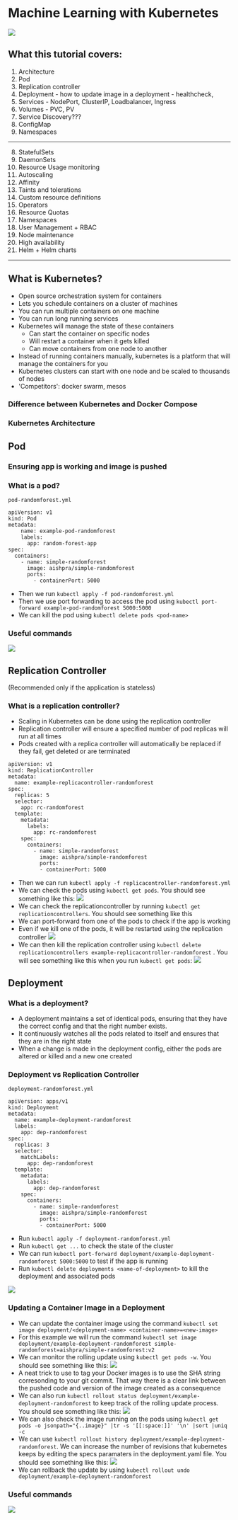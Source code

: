# Machine Learning with Kubernetes
![](readme_images/k8sgif.gif)

## What this tutorial covers:
1. Architecture
2. Pod
2. Replication controller
3. Deployment - how to update image in a deployment - healthcheck, 
4. Services - NodePort, ClusterIP, Loadbalancer, Ingress
5. Volumes - PVC, PV
6. Service Discovery???
7. ConfigMap
8. Namespaces


---
8. StatefulSets
9. DaemonSets
10. Resource Usage monitoring
11. Autoscaling
12. Affinity
13. Taints and tolerations
14. Custom resource definitions
15. Operators
16. Resource Quotas
17. Namespaces
18. User Management + RBAC
19. Node maintenance
20. High availability
21. Helm + Helm charts

---

## What is Kubernetes?
- Open source orchestration system for containers
- Lets you schedule containers on a cluster of machines
- You can run multiple containers on one machine
- You can run long running services
- Kubernetes will manage the state of these containers
	- Can start the container on specific nodes
	- Will restart a container when it gets killed
	- Can move containers from one node to another
-  Instead of running containers manually, kubernetes is a platform that will manage the containers for you
-  Kubernetes clusters can start with one node and be scaled to thousands of nodes
-  'Competitors': docker swarm, mesos

### Difference between Kubernetes and Docker Compose

### Kubernetes Architecture

## Pod

### Ensuring app is working and image is pushed

### What is a pod?

`pod-randomforest.yml`

```
apiVersion: v1
kind: Pod
metadata:
    name: example-pod-randomforest
    labels:
      app: random-forest-app
spec:
  containers:
    - name: simple-randomforest
      image: aishpra/simple-randomforest
      ports:
        - containerPort: 5000
```

- Then we run `kubectl apply -f pod-randomforest.yml`
- Then we use port forwarding to access the pod using `kubectl port-forward example-pod-randomforest 5000:5000`
- We can kill the pod using `kubectl delete pods <pod-name>`


### Useful commands
![](readme_images/useful.png)


## Replication Controller

(Recommended only if the application is stateless) 


### What is a replication controller?
- Scaling in Kubernetes can be done using the replication controller
- Replication controller will ensure a specified number of pod replicas will run at all times
- Pods created with a replica controller will automatically be replaced if they fail, get deleted or are terminated


```
apiVersion: v1
kind: ReplicationController
metadata:
  name: example-replicacontroller-randomforest
spec:
  replicas: 5
  selector:
    app: rc-randomforest 
  template:
    metadata:
      labels:
        app: rc-randomforest 
    spec:
      containers:
        - name: simple-randomforest
          image: aishpra/simple-randomforest
          ports:
          - containerPort: 5000
```

- Then we can run `kubectl apply -f replicacontroller-randomforest.yml` 
- We can check the pods using `kubectl get pods`. You should see something like this:
![](readme_images/rc1.png)
- We can check the replicationcontroller by running `kubectl get replicationcontrollers`. You should see something like this 
- We can port-forward from one of the pods to check if the app is working
- Even if we kill one of the pods, it will be restarted using the replication controller
![](readme_images/rc3.png)
- We can then kill the replication controller using `kubectl delete replicationcontrollers example-replicacontroller-randomforest` .
You will see something like this when you run `kubectl get pods`:
![](readme_images/rc4.png)


## Deployment

### What is a deployment?
- A deployment maintains a set of identical pods, ensuring that they have the correct config and that the right number exists.
- It  continuously watches all the pods related to itself and ensures that they are in the right state
- When a change is made in the deployment config, either the pods are altered or killed and a new one created

### Deployment vs Replication Controller

`deployment-randomforest.yml`

```
apiVersion: apps/v1
kind: Deployment
metadata:
  name: example-deployment-randomforest
  labels:
    app: dep-randomforest
spec:
  replicas: 3
  selector:
    matchLabels:
      app: dep-randomforest
  template:
    metadata:
      labels:
        app: dep-randomforest
    spec:
      containers:
        - name: simple-randomforest
          image: aishpra/simple-randomforest
          ports:
          - containerPort: 5000
```

- Run `kubectl apply -f deployment-randomforest.yml`
- Run `kubectl get ...` to check the state of the cluster
- We can run `kubectl port-forward deployment/example-deployment-randomforest 5000:5000` to test if the app is running
- Run `kubectl delete deployments <name-of-deployment>` to kill the deployment and associated pods

![](readme_images/dep1.png)

### Updating a Container Image in a Deployment

- We can update the container image using the command `kubectl set image deployment/<deployment-name> <container-name>=<new-image>`
- For this example we will run the command `kubectl set image deployment/example-deployment-randomforest simple-randomforest=aishpra/simple-randomforest:v2`
- We can monitor the rolling update using `kubectl get pods -w`. You should see something like this:
![](readme_images/rolling.png)
- A neat trick to use to tag your Docker images is to use the SHA string corresonding to your git commit. That way there is a clear link between the pushed code and version of the image created as a consequence
- We can also run `kubectl rollout status deployment/example-deployment-randomforest` to keep track of the rolling update process. You should see something like this:
![](readme_images/roll2.png)
- We can also check the image running on the pods using `kubectl get pods -o jsonpath="{..image}" |tr -s '[[:space:]]' '\n' |sort |uniq -c`
- We can use `kubectl rollout history deployment/example-deployment-randomforest`. We can increase the number of revisions that kubernetes keeps by editing the specs paramaters in the deployment.yaml file. You should see something like this:
![](readme_images/roll3.png)
- We can rollback the update by using `kubectl rollout undo deployment/example-deployment-randomforest`



### Useful commands
![](readme_images/dep2.png)






